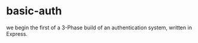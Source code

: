 # basic-auth
we begin the first of a 3-Phase build of an authentication system, written in Express.
